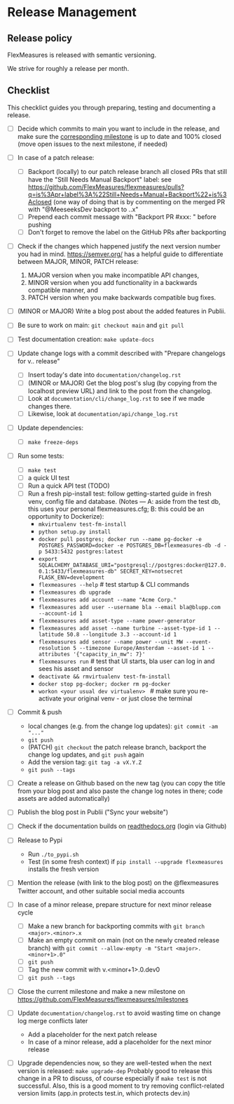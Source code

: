 # Release Management


## Release policy

FlexMeasures is released with semantic versioning.

We strive for roughly a release per month.

## Checklist

This checklict guides you through preparing, testing and documenting a release.


- [ ] Decide which commits to main you want to include in the release, and make sure the [corresponding milestone](https://github.com/FlexMeasures/flexmeasures/milestones) is up to date and 100% closed (move open issues to the next milestone, if needed)
- [ ] In case of a patch release:
  - [ ] Backport (locally) to our patch release branch all closed PRs that still have the "Still Needs Manual Backport" label: see https://github.com/FlexMeasures/flexmeasures/pulls?q=is%3Apr+label%3A%22Still+Needs+Manual+Backport%22+is%3Aclosed (one way of doing that is by commenting on the merged PR with "@MeeseeksDev backport to <major>.<minor>.x"
  - [ ] Prepend each commit message with "Backport PR #xxx: " before pushing
  - [ ] Don't forget to remove the label on the GitHub PRs after backporting
- [ ] Check if the changes which happened justify the next version number you had in mind. https://semver.org/ has a helpful guide to differentiate between MAJOR, MINOR, PATCH release:
  1. MAJOR version when you make incompatible API changes,
  2. MINOR version when you add functionality in a backwards compatible manner, and
  3. PATCH version when you make backwards compatible bug fixes.
- [ ] (MINOR or MAJOR) Write a blog post about the added features in Publii.
- [ ] Be sure to work on main: `git checkout main` and `git pull`
- [ ] Test documentation creation: `make update-docs`
- [ ] Update change logs with a commit described with "Prepare changelogs for v<major>.<minor>.<patch> release"
  - [ ] Insert today's date into `documentation/changelog.rst`
  - [ ] (MINOR or MAJOR) Get the blog post's slug (by copying from the localhost preview URL) and link to the post from the changelog.	
  - [ ] Look at `documentation/cli/change_log.rst` to see if we made changes there.
  - [ ] Likewise, look at `documentation/api/change_log.rst`
- [ ] Update dependencies: 
  - [ ] `make freeze-deps`
- [ ] Run some tests:
  - [ ] `make test`
  - [ ] a quick UI test
  - [ ] Run a quick API test (TODO)
  - [ ] Run a fresh pip-install test: follow getting-started guide in fresh venv, config file and database. (Notes ― A: aside from the test db, this uses your personal flexmeasures.cfg; B: this could be an opportunity to Dockerize):
    - `mkvirtualenv test-fm-install`
    - `python setup.py install`
    - `docker pull postgres; docker run --name pg-docker -e POSTGRES_PASSWORD=docker -e POSTGRES_DB=flexmeasures-db -d -p 5433:5432 postgres:latest`
    - `export SQLALCHEMY_DATABASE_URI="postgresql://postgres:docker@127.0.0.1:5433/flexmeasures-db" SECRET_KEY=notsecret FLASK_ENV=development`
    - `flexmeasures --help`  # test startup & CLI commands
    - `flexmeasures db upgrade`
    - `flexmeasures add account --name "Acme Corp."`
    - `flexmeasures add user --username bla --email bla@blupp.com  --account-id 1`
    - `flexmeasures add asset-type --name power-generator`
    - `flexmeasures add asset --name turbine --asset-type-id 1 --latitude 50.8 --longitude 3.3 --account-id 1`
    - `flexmeasures add sensor --name power --unit MW --event-resolution 5 --timezone Europe/Amsterdam --asset-id 1 --attributes '{"capacity_in_mw": 7}'`
    - `flexmeasures run`  # test that UI starts, bla user can log in and sees his asset and sensor
    - `deactivate && rmvirtualenv test-fm-install`
    - `docker stop pg-docker; docker rm pg-docker`
    - `workon <your usual dev virtualenv> ` # make sure you re-activate your original venv - or just close the terminal
- [ ] Commit & push
  - local changes (e.g. from the change log updates): `git commit -am "..."`
  - `git push`
  - (PATCH) `git checkout` the patch release branch, backport the change log updates, and `git push` again
  - Add the version tag: `git tag -a vX.Y.Z`
  - `git push --tags` 
- [ ] Create a release on Github based on the new tag  (you can copy the title from your blog post and also paste the change log notes in there; code assets are added automatically)
- [ ] Publish the blog post in Publii ("Sync your website")
- [ ] Check if the documentation builds on [readthedocs.org](https://readthedocs.org/projects/flexmeasures/builds/) (login via Github)
- [ ] Release to Pypi
  - Run `./to_pypi.sh`
  - Test (in some fresh context) if `pip install --upgrade flexmeasures` installs the fresh version
- [ ] Mention the release (with link to the blog post) on the @flexmeasures Twitter account, and other suitable social media accounts
- [ ] In case of a minor release, prepare structure for next minor release cycle
  - [ ] Make a new branch for backporting commits with `git branch <major>.<minor>.x`
  - [ ] Make an empty commit on main (not on the newly created release branch) with `git commit --allow-empty -m "Start <major>.<minor+1>.0"`
  - [ ] `git push`
  - [ ] Tag the new commit with v<major>.<minor+1>.0.dev0
  - [ ] `git push --tags`
- [ ] Close the current milestone and make a new milestone on https://github.com/FlexMeasures/flexmeasures/milestones
- [ ] Update `documentation/changelog.rst` to avoid wasting time on change log merge conflicts later
  - Add a placeholder for the next patch release
  - In case of a minor release, add a placeholder for the next minor release
- [ ] Upgrade dependencies now, so they are well-tested when the next version is released: `make upgrade-dep` Probably good to release this change in a PR to discuss, of course especially if `make test` is not successful. Also, this is a good moment to try removing conflict-related version limits (app.in protects test.in, which protects dev.in) 
  

